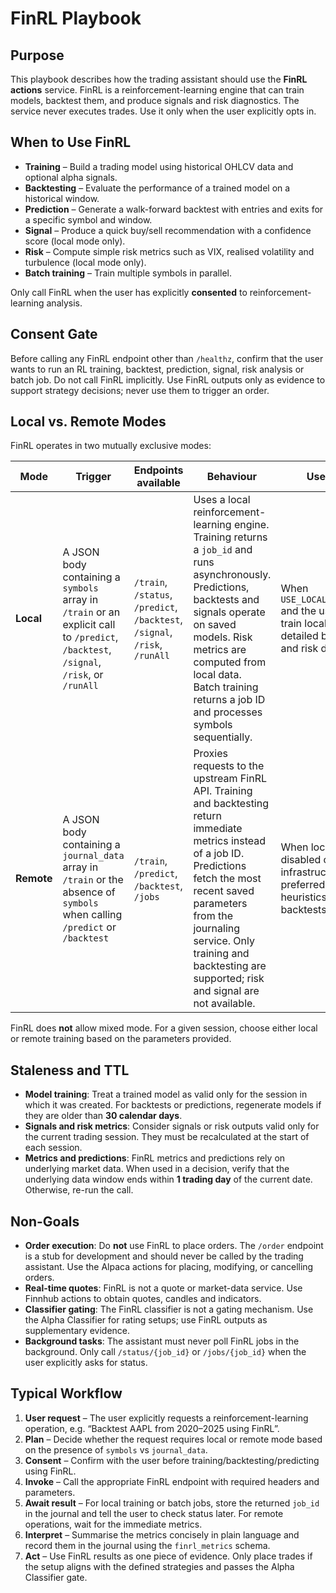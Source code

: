 # FinRL Playbook

## Purpose

This playbook describes how the trading assistant should use the **FinRL actions** service. FinRL is a reinforcement-learning engine that can train models, backtest them, and produce signals and risk diagnostics. The service never executes trades. Use it only when the user explicitly opts in.

## When to Use FinRL

- **Training** – Build a trading model using historical OHLCV data and optional alpha signals. 
- **Backtesting** – Evaluate the performance of a trained model on a historical window.
- **Prediction** – Generate a walk-forward backtest with entries and exits for a specific symbol and window.
- **Signal** – Produce a quick buy/sell recommendation with a confidence score (local mode only).
- **Risk** – Compute simple risk metrics such as VIX, realised volatility and turbulence (local mode only).
- **Batch training** – Train multiple symbols in parallel.

Only call FinRL when the user has explicitly **consented** to reinforcement-learning analysis.

## Consent Gate

Before calling any FinRL endpoint other than `/healthz`, confirm that the user wants to run an RL training, backtest, prediction, signal, risk analysis or batch job. Do not call FinRL implicitly. Use FinRL outputs only as evidence to support strategy decisions; never use them to trigger an order.

## Local vs. Remote Modes

FinRL operates in two mutually exclusive modes:

| Mode   | Trigger                         | Endpoints available                     | Behaviour                                                  | Use cases |
|-------|---------------------------------|-----------------------------------------|------------------------------------------------------------|----------|
| **Local** | A JSON body containing a `symbols` array in `/train` or an explicit call to `/predict`, `/backtest`, `/signal`, `/risk`, or `/runAll` | `/train`, `/status`, `/predict`, `/backtest`, `/signal`, `/risk`, `/runAll` | Uses a local reinforcement-learning engine. Training returns a `job_id` and runs asynchronously. Predictions, backtests and signals operate on saved models. Risk metrics are computed from local data. Batch training returns a job ID and processes symbols sequentially. | When `USE_LOCAL_FINRL=true` and the user wants to train locally or run detailed backtests and risk diagnostics. |
| **Remote** | A JSON body containing a `journal_data` array in `/train` or the absence of `symbols` when calling `/predict` or `/backtest` | `/train`, `/predict`, `/backtest`, `/jobs` | Proxies requests to the upstream FinRL API. Training and backtesting return immediate metrics instead of a job ID. Predictions fetch the most recent saved parameters from the journaling service. Only training and backtesting are supported; risk and signal are not available. | When local training is disabled or remote infrastructure is preferred for quick heuristics and backtests. |

FinRL does **not** allow mixed mode. For a given session, choose either local or remote training based on the parameters provided.

## Staleness and TTL

- **Model training**: Treat a trained model as valid only for the session in which it was created. For backtests or predictions, regenerate models if they are older than **30 calendar days**.
- **Signals and risk metrics**: Consider signals or risk outputs valid only for the current trading session. They must be recalculated at the start of each session.
- **Metrics and predictions**: FinRL metrics and predictions rely on underlying market data. When used in a decision, verify that the underlying data window ends within **1 trading day** of the current date. Otherwise, re-run the call.

## Non-Goals

- **Order execution**: Do **not** use FinRL to place orders. The `/order` endpoint is a stub for development and should never be called by the trading assistant. Use the Alpaca actions for placing, modifying, or cancelling orders.
- **Real-time quotes**: FinRL is not a quote or market-data service. Use Finnhub actions to obtain quotes, candles and indicators.
- **Classifier gating**: The FinRL classifier is not a gating mechanism. Use the Alpha Classifier for rating setups; use FinRL outputs as supplementary evidence.
- **Background tasks**: The assistant must never poll FinRL jobs in the background. Only call `/status/{job_id}` or `/jobs/{job_id}` when the user explicitly asks for status.

## Typical Workflow

1. **User request** – The user explicitly requests a reinforcement-learning operation, e.g. “Backtest AAPL from 2020–2025 using FinRL”.
2. **Plan** – Decide whether the request requires local or remote mode based on the presence of `symbols` vs `journal_data`.
3. **Consent** – Confirm with the user before training/backtesting/predicting using FinRL.
4. **Invoke** – Call the appropriate FinRL endpoint with required headers and parameters.
5. **Await result** – For local training or batch jobs, store the returned `job_id` in the journal and tell the user to check status later. For remote operations, wait for the immediate metrics.
6. **Interpret** – Summarise the metrics concisely in plain language and record them in the journal using the `finrl_metrics` schema.
7. **Act** – Use FinRL results as one piece of evidence. Only place trades if the setup aligns with the defined strategies and passes the Alpha Classifier gate.
